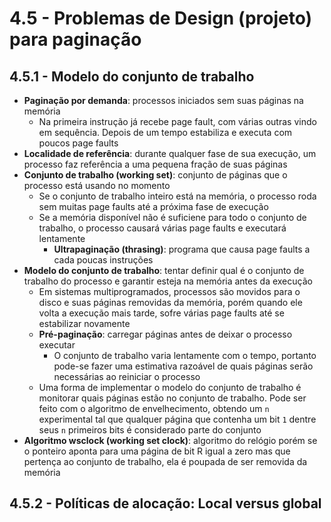 # 4.5 - Problemas de Design (projeto) para paginação

## 4.5.1 - Modelo do conjunto de trabalho

* **Paginação por demanda**: processos iniciados sem suas páginas na memória
  * Na primeira instrução já recebe page fault, com várias outras vindo em sequência. Depois de um tempo estabiliza e executa com poucos page faults
* **Localidade de referência**: durante qualquer fase de sua execução, um processo faz referência a uma pequena fração de suas páginas
* **Conjunto de trabalho (working set)**: conjunto de páginas que o processo está usando no momento
  * Se o conjunto de trabalho inteiro está na memória, o processo roda sem muitas page faults até a próxima fase de execução
  * Se a memória disponível não é suficiene para todo o conjunto de trabalho, o processo causará várias page faults e executará lentamente
    * **Ultrapaginação (thrasing)**: programa que causa page faults a cada poucas instruções
* **Modelo do conjunto de trabalho**: tentar definir qual é o conjunto de trabalho do processo e garantir esteja na memória antes da execução
  * Em sistemas multiprogramados, processos são movidos para o disco e suas páginas removidas da memória, porém quando ele volta a execução mais tarde, sofre várias page faults até se estabilizar novamente
  * **Pré-paginação**:  carregar páginas antes de deixar o processo executar
    * O conjunto de trabalho varia lentamente com o tempo, portanto pode-se fazer uma estimativa razoável de quais páginas serão necessárias ao reiniciar o processo
  * Uma forma de implementar o modelo do conjunto de trabalho é monitorar quais páginas estão no conjunto de trabalho. Pode ser feito com o algoritmo de envelhecimento, obtendo um `n` experimental tal que qualquer página que contenha um bit `1` dentre seus `n` primeiros bits é considerado parte do conjunto
* **Algoritmo wsclock (working set clock)**: algoritmo do relógio porém se o ponteiro aponta para uma página de bit R igual a zero mas que pertença ao conjunto de trabalho, ela é poupada de ser removida da memória

## 4.5.2 - Políticas de alocação: Local versus global

